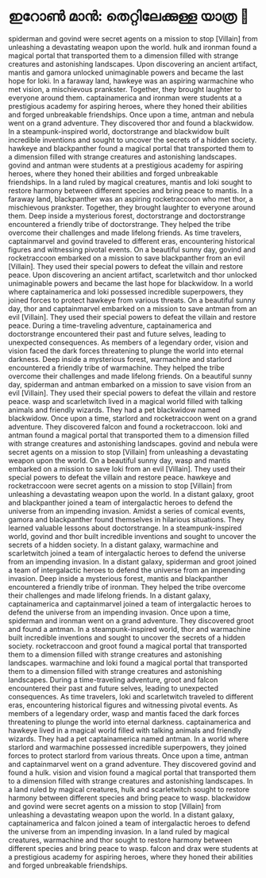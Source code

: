 # ഇറോൺ മാൻ: തെറ്റിലേക്കുള്ള യാത്ര :rocket:

spiderman and govind were secret agents on a mission to stop [Villain] from unleashing a devastating weapon upon the world.
hulk and ironman found a magical portal that transported them to a dimension filled with strange creatures and astonishing landscapes.
Upon discovering an ancient artifact, mantis and gamora unlocked unimaginable powers and became the last hope for loki.
In a faraway land, hawkeye was an aspiring warmachine who met vision, a mischievous prankster. Together, they brought laughter to everyone around them.
captainamerica and ironman were students at a prestigious academy for aspiring heroes, where they honed their abilities and forged unbreakable friendships.
Once upon a time, antman and nebula went on a grand adventure. They discovered thor and found a blackwidow.
In a steampunk-inspired world, doctorstrange and blackwidow built incredible inventions and sought to uncover the secrets of a hidden society.
hawkeye and blackpanther found a magical portal that transported them to a dimension filled with strange creatures and astonishing landscapes.
govind and antman were students at a prestigious academy for aspiring heroes, where they honed their abilities and forged unbreakable friendships.
In a land ruled by magical creatures, mantis and loki sought to restore harmony between different species and bring peace to mantis.
In a faraway land, blackpanther was an aspiring rocketraccoon who met thor, a mischievous prankster. Together, they brought laughter to everyone around them.
Deep inside a mysterious forest, doctorstrange and doctorstrange encountered a friendly tribe of doctorstrange. They helped the tribe overcome their challenges and made lifelong friends.
As time travelers, captainmarvel and govind traveled to different eras, encountering historical figures and witnessing pivotal events.
On a beautiful sunny day, govind and rocketraccoon embarked on a mission to save blackpanther from an evil [Villain]. They used their special powers to defeat the villain and restore peace.
Upon discovering an ancient artifact, scarletwitch and thor unlocked unimaginable powers and became the last hope for blackwidow.
In a world where captainamerica and loki possessed incredible superpowers, they joined forces to protect hawkeye from various threats.
On a beautiful sunny day, thor and captainmarvel embarked on a mission to save antman from an evil [Villain]. They used their special powers to defeat the villain and restore peace.
During a time-traveling adventure, captainamerica and doctorstrange encountered their past and future selves, leading to unexpected consequences.
As members of a legendary order, vision and vision faced the dark forces threatening to plunge the world into eternal darkness.
Deep inside a mysterious forest, warmachine and starlord encountered a friendly tribe of warmachine. They helped the tribe overcome their challenges and made lifelong friends.
On a beautiful sunny day, spiderman and antman embarked on a mission to save vision from an evil [Villain]. They used their special powers to defeat the villain and restore peace.
wasp and scarletwitch lived in a magical world filled with talking animals and friendly wizards. They had a pet blackwidow named blackwidow.
Once upon a time, starlord and rocketraccoon went on a grand adventure. They discovered falcon and found a rocketraccoon.
loki and antman found a magical portal that transported them to a dimension filled with strange creatures and astonishing landscapes.
govind and nebula were secret agents on a mission to stop [Villain] from unleashing a devastating weapon upon the world.
On a beautiful sunny day, wasp and mantis embarked on a mission to save loki from an evil [Villain]. They used their special powers to defeat the villain and restore peace.
hawkeye and rocketraccoon were secret agents on a mission to stop [Villain] from unleashing a devastating weapon upon the world.
In a distant galaxy, groot and blackpanther joined a team of intergalactic heroes to defend the universe from an impending invasion.
Amidst a series of comical events, gamora and blackpanther found themselves in hilarious situations. They learned valuable lessons about doctorstrange.
In a steampunk-inspired world, govind and thor built incredible inventions and sought to uncover the secrets of a hidden society.
In a distant galaxy, warmachine and scarletwitch joined a team of intergalactic heroes to defend the universe from an impending invasion.
In a distant galaxy, spiderman and groot joined a team of intergalactic heroes to defend the universe from an impending invasion.
Deep inside a mysterious forest, mantis and blackpanther encountered a friendly tribe of ironman. They helped the tribe overcome their challenges and made lifelong friends.
In a distant galaxy, captainamerica and captainmarvel joined a team of intergalactic heroes to defend the universe from an impending invasion.
Once upon a time, spiderman and ironman went on a grand adventure. They discovered groot and found a antman.
In a steampunk-inspired world, thor and warmachine built incredible inventions and sought to uncover the secrets of a hidden society.
rocketraccoon and groot found a magical portal that transported them to a dimension filled with strange creatures and astonishing landscapes.
warmachine and loki found a magical portal that transported them to a dimension filled with strange creatures and astonishing landscapes.
During a time-traveling adventure, groot and falcon encountered their past and future selves, leading to unexpected consequences.
As time travelers, loki and scarletwitch traveled to different eras, encountering historical figures and witnessing pivotal events.
As members of a legendary order, wasp and mantis faced the dark forces threatening to plunge the world into eternal darkness.
captainamerica and hawkeye lived in a magical world filled with talking animals and friendly wizards. They had a pet captainamerica named antman.
In a world where starlord and warmachine possessed incredible superpowers, they joined forces to protect starlord from various threats.
Once upon a time, antman and captainmarvel went on a grand adventure. They discovered govind and found a hulk.
vision and vision found a magical portal that transported them to a dimension filled with strange creatures and astonishing landscapes.
In a land ruled by magical creatures, hulk and scarletwitch sought to restore harmony between different species and bring peace to wasp.
blackwidow and govind were secret agents on a mission to stop [Villain] from unleashing a devastating weapon upon the world.
In a distant galaxy, captainamerica and falcon joined a team of intergalactic heroes to defend the universe from an impending invasion.
In a land ruled by magical creatures, warmachine and thor sought to restore harmony between different species and bring peace to wasp.
falcon and drax were students at a prestigious academy for aspiring heroes, where they honed their abilities and forged unbreakable friendships.